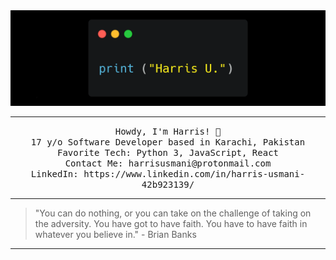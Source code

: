 <img src="https://github.com/Harris-Usmani/Harris-Usmani/blob/master/BannerGithub.png"/>
 <hr></hr>
<p align="center">
  <samp>
    Howdy, I'm Harris! 👋 <br>
    17 y/o Software Developer based in Karachi, Pakistan <br>
    Favorite Tech: Python 3, JavaScript, React <br>
    Contact Me: harrisusmani@protonmail.com <br>
    LinkedIn: https://www.linkedin.com/in/harris-usmani-42b923139/ <br>
  </samp>
</p>

---

> "You can do nothing, or you can take on the challenge of taking on the adversity. You have got to have faith. You have to have faith in whatever you believe in."
> \- Brian Banks

---
